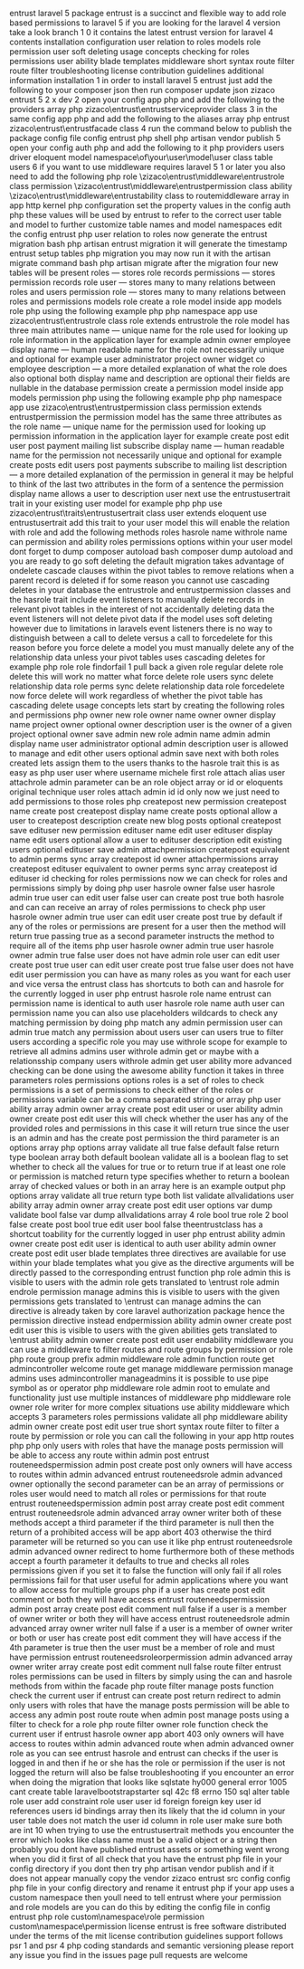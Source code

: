 entrust laravel 5 package entrust is a succinct and flexible way to add role based permissions to laravel 5 if you are looking for the laravel 4 version take a look branch 1 0 it contains the latest entrust version for laravel 4 contents installation configuration user relation to roles models role permission user soft deleting usage concepts checking for roles permissions user ability blade templates middleware short syntax route filter route filter troubleshooting license contribution guidelines additional information installation 1 in order to install laravel 5 entrust just add the following to your composer json then run composer update json zizaco entrust 5 2 x dev 2 open your config app php and add the following to the providers array php zizaco\entrust\entrustserviceprovider class 3 in the same config app php and add the following to the aliases array php entrust zizaco\entrust\entrustfacade class 4 run the command below to publish the package config file config entrust php shell php artisan vendor publish 5 open your config auth php and add the following to it php providers users driver eloquent model namespace\of\your\user\model\user class table users 6 if you want to use middleware requires laravel 5 1 or later you also need to add the following php role \zizaco\entrust\middleware\entrustrole class permission \zizaco\entrust\middleware\entrustpermission class ability \zizaco\entrust\middleware\entrustability class to routemiddleware array in app http kernel php configuration set the property values in the config auth php these values will be used by entrust to refer to the correct user table and model to further customize table names and model namespaces edit the config entrust php user relation to roles now generate the entrust migration bash php artisan entrust migration it will generate the timestamp entrust setup tables php migration you may now run it with the artisan migrate command bash php artisan migrate after the migration four new tables will be present roles — stores role records permissions — stores permission records role user — stores many to many relations between roles and users permission role — stores many to many relations between roles and permissions models role create a role model inside app models role php using the following example php php namespace app use zizaco\entrust\entrustrole class role extends entrustrole the role model has three main attributes name — unique name for the role used for looking up role information in the application layer for example admin owner employee display name — human readable name for the role not necessarily unique and optional for example user administrator project owner widget co employee description — a more detailed explanation of what the role does also optional both display name and description are optional their fields are nullable in the database permission create a permission model inside app models permission php using the following example php php namespace app use zizaco\entrust\entrustpermission class permission extends entrustpermission the permission model has the same three attributes as the role name — unique name for the permission used for looking up permission information in the application layer for example create post edit user post payment mailing list subscribe display name — human readable name for the permission not necessarily unique and optional for example create posts edit users post payments subscribe to mailing list description — a more detailed explanation of the permission in general it may be helpful to think of the last two attributes in the form of a sentence the permission display name allows a user to description user next use the entrustusertrait trait in your existing user model for example php php use zizaco\entrust\traits\entrustusertrait class user extends eloquent use entrustusertrait add this trait to your user model this will enable the relation with role and add the following methods roles hasrole name withrole name can permission and ability roles permissions options within your user model dont forget to dump composer autoload bash composer dump autoload and you are ready to go soft deleting the default migration takes advantage of ondelete cascade clauses within the pivot tables to remove relations when a parent record is deleted if for some reason you cannot use cascading deletes in your database the entrustrole and entrustpermission classes and the hasrole trait include event listeners to manually delete records in relevant pivot tables in the interest of not accidentally deleting data the event listeners will not delete pivot data if the model uses soft deleting however due to limitations in laravels event listeners there is no way to distinguish between a call to delete versus a call to forcedelete for this reason before you force delete a model you must manually delete any of the relationship data unless your pivot tables uses cascading deletes for example php role role findorfail 1 pull back a given role regular delete role delete this will work no matter what force delete role users sync delete relationship data role perms sync delete relationship data role forcedelete now force delete will work regardless of whether the pivot table has cascading delete usage concepts lets start by creating the following roles and permissions php owner new role owner name owner owner display name project owner optional owner description user is the owner of a given project optional owner save admin new role admin name admin admin display name user administrator optional admin description user is allowed to manage and edit other users optional admin save next with both roles created lets assign them to the users thanks to the hasrole trait this is as easy as php user user where username michele first role attach alias user attachrole admin parameter can be an role object array or id or eloquents original technique user roles attach admin id id only now we just need to add permissions to those roles php createpost new permission createpost name create post createpost display name create posts optional allow a user to createpost description create new blog posts optional createpost save edituser new permission edituser name edit user edituser display name edit users optional allow a user to edituser description edit existing users optional edituser save admin attachpermission createpost equivalent to admin perms sync array createpost id owner attachpermissions array createpost edituser equivalent to owner perms sync array createpost id edituser id checking for roles permissions now we can check for roles and permissions simply by doing php user hasrole owner false user hasrole admin true user can edit user false user can create post true both hasrole and can can receive an array of roles permissions to check php user hasrole owner admin true user can edit user create post true by default if any of the roles or permissions are present for a user then the method will return true passing true as a second parameter instructs the method to require all of the items php user hasrole owner admin true user hasrole owner admin true false user does not have admin role user can edit user create post true user can edit user create post true false user does not have edit user permission you can have as many roles as you want for each user and vice versa the entrust class has shortcuts to both can and hasrole for the currently logged in user php entrust hasrole role name entrust can permission name is identical to auth user hasrole role name auth user can permission name you can also use placeholders wildcards to check any matching permission by doing php match any admin permission user can admin true match any permission about users user can users true to filter users according a specific role you may use withrole scope for example to retrieve all admins admins user withrole admin get or maybe with a relationsship company users withrole admin get user ability more advanced checking can be done using the awesome ability function it takes in three parameters roles permissions options roles is a set of roles to check permissions is a set of permissions to check either of the roles or permissions variable can be a comma separated string or array php user ability array admin owner array create post edit user or user ability admin owner create post edit user this will check whether the user has any of the provided roles and permissions in this case it will return true since the user is an admin and has the create post permission the third parameter is an options array php options array validate all true false default false return type boolean array both default boolean validate all is a boolean flag to set whether to check all the values for true or to return true if at least one role or permission is matched return type specifies whether to return a boolean array of checked values or both in an array here is an example output php options array validate all true return type both list validate allvalidations user ability array admin owner array create post edit user options var dump validate bool false var dump allvalidations array 4 role bool true role 2 bool false create post bool true edit user bool false theentrustclass has a shortcut toability for the currently logged in user php entrust ability admin owner create post edit user is identical to auth user ability admin owner create post edit user blade templates three directives are available for use within your blade templates what you give as the directive arguments will be directly passed to the corresponding entrust function php role admin this is visible to users with the admin role gets translated to \entrust role admin endrole permission manage admins this is visible to users with the given permissions gets translated to \entrust can manage admins the can directive is already taken by core laravel authorization package hence the permission directive instead endpermission ability admin owner create post edit user this is visible to users with the given abilities gets translated to \entrust ability admin owner create post edit user endability middleware you can use a middleware to filter routes and route groups by permission or role php route group prefix admin middleware role admin function route get admincontroller welcome route get manage middleware permission manage admins uses admincontroller manageadmins it is possible to use pipe symbol as or operator php middleware role admin root to emulate and functionality just use multiple instances of middleware php middleware role owner role writer for more complex situations use ability middleware which accepts 3 parameters roles permissions validate all php middleware ability admin owner create post edit user true short syntax route filter to filter a route by permission or role you can call the following in your app http routes php php only users with roles that have the manage posts permission will be able to access any route within admin post entrust routeneedspermission admin post create post only owners will have access to routes within admin advanced entrust routeneedsrole admin advanced owner optionally the second parameter can be an array of permissions or roles user would need to match all roles or permissions for that route entrust routeneedspermission admin post array create post edit comment entrust routeneedsrole admin advanced array owner writer both of these methods accept a third parameter if the third parameter is null then the return of a prohibited access will be app abort 403 otherwise the third parameter will be returned so you can use it like php entrust routeneedsrole admin advanced owner redirect to home furthermore both of these methods accept a fourth parameter it defaults to true and checks all roles permissions given if you set it to false the function will only fail if all roles permissions fail for that user useful for admin applications where you want to allow access for multiple groups php if a user has create post edit comment or both they will have access entrust routeneedspermission admin post array create post edit comment null false if a user is a member of owner writer or both they will have access entrust routeneedsrole admin advanced array owner writer null false if a user is a member of owner writer or both or user has create post edit comment they will have access if the 4th parameter is true then the user must be a member of role and must have permission entrust routeneedsroleorpermission admin advanced array owner writer array create post edit comment null false route filter entrust roles permissions can be used in filters by simply using the can and hasrole methods from within the facade php route filter manage posts function check the current user if entrust can create post return redirect to admin only users with roles that have the manage posts permission will be able to access any admin post route route when admin post manage posts using a filter to check for a role php route filter owner role function check the current user if entrust hasrole owner app abort 403 only owners will have access to routes within admin advanced route when admin advanced owner role as you can see entrust hasrole and entrust can checks if the user is logged in and then if he or she has the role or permission if the user is not logged the return will also be false troubleshooting if you encounter an error when doing the migration that looks like sqlstate hy000 general error 1005 cant create table laravelbootstrapstarter sql 42c f8 errno 150 sql alter table role user add constraint role user user id foreign foreign key user id references users id bindings array then its likely that the id column in your user table does not match the user id column in role user make sure both are int 10 when trying to use the entrustusertrait methods you encounter the error which looks like class name must be a valid object or a string then probably you dont have published entrust assets or something went wrong when you did it first of all check that you have the entrust php file in your config directory if you dont then try php artisan vendor publish and if it does not appear manually copy the vendor zizaco entrust src config config php file in your config directory and rename it entrust php if your app uses a custom namespace then youll need to tell entrust where your permission and role models are you can do this by editing the config file in config entrust php role custom\namespace\role permission custom\namespace\permission license entrust is free software distributed under the terms of the mit license contribution guidelines support follows psr 1 and psr 4 php coding standards and semantic versioning please report any issue you find in the issues page pull requests are welcome